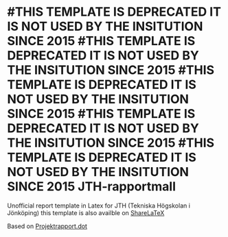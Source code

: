 #THIS TEMPLATE IS DEPRECATED IT IS NOT USED BY THE INSITUTION SINCE 2015
#THIS TEMPLATE IS DEPRECATED IT IS NOT USED BY THE INSITUTION SINCE 2015
#THIS TEMPLATE IS DEPRECATED IT IS NOT USED BY THE INSITUTION SINCE 2015
#THIS TEMPLATE IS DEPRECATED IT IS NOT USED BY THE INSITUTION SINCE 2015
#THIS TEMPLATE IS DEPRECATED IT IS NOT USED BY THE INSITUTION SINCE 2015
JTH-rapportmall
===============

Unofficial report template in Latex for JTH (Tekniska Högskolan i Jönköping)
this template is also availble on [ShareLaTeX](https://www.sharelatex.com/project/5052528fd74eaa8f7d00e229)

Based on [Projektrapport.dot](http://hj.se/jth/student/mina-studier/blanketter-och-instruktioner.html?folder=19.5ac8a8541355365d64f80008734&sv.url=12.5ac8a8541355365d64f80008939)
